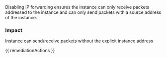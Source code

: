 
Disabling IP forwarding ensures the instance can only receive packets addressed to the instance and can only send packets with a source address of the instance.

### Impact
Instance can send/receive packets without the explicit instance address

<!-- DO NOT CHANGE -->
{{ remediationActions }}


